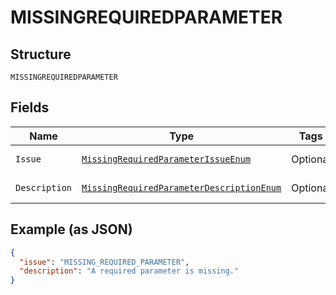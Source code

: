 
# MISSINGREQUIREDPARAMETER

## Structure

`MISSINGREQUIREDPARAMETER`

## Fields

| Name | Type | Tags | Description | Getter | Setter |
|  --- | --- | --- | --- | --- | --- |
| `Issue` | [`MissingRequiredParameterIssueEnum`](../../doc/models/missing-required-parameter-issue-enum.md) | Optional | - | MissingRequiredParameterIssueEnum getIssue() | setIssue(MissingRequiredParameterIssueEnum issue) |
| `Description` | [`MissingRequiredParameterDescriptionEnum`](../../doc/models/missing-required-parameter-description-enum.md) | Optional | - | MissingRequiredParameterDescriptionEnum getDescription() | setDescription(MissingRequiredParameterDescriptionEnum description) |

## Example (as JSON)

```json
{
  "issue": "MISSING_REQUIRED_PARAMETER",
  "description": "A required parameter is missing."
}
```

